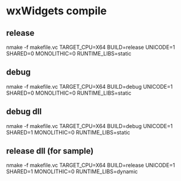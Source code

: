 # wxWidgets compile

## release
nmake -f makefile.vc TARGET_CPU=X64 BUILD=release UNICODE=1 SHARED=0 MONOLITHIC=0 RUNTIME_LIBS=static

## debug
nmake -f makefile.vc TARGET_CPU=X64 BUILD=debug UNICODE=1 SHARED=0 MONOLITHIC=0 RUNTIME_LIBS=static

## debug dll
nmake -f makefile.vc TARGET_CPU=X64 BUILD=debug UNICODE=1 SHARED=1 MONOLITHIC=0 RUNTIME_LIBS=static

## release dll (for sample)
nmake -f makefile.vc TARGET_CPU=X64 BUILD=release UNICODE=1 SHARED=1 MONOLITHIC=0 RUNTIME_LIBS=dynamic
